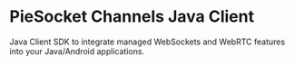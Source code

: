 # PieSocket Channels Java Client

Java Client SDK to integrate managed WebSockets and WebRTC features into your Java/Android applications.

